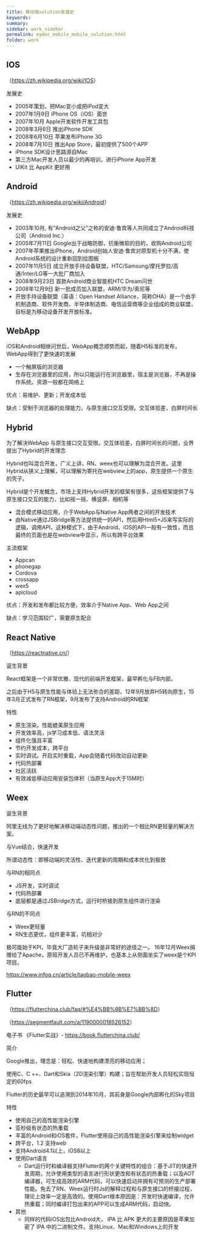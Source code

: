 ```yaml
---
title: 移动端solution发展史
keywords:
summary: 
sidebar: work_sidebar
permalink: mydoc_mobile_mobile_solution.html
folder: work
---
```


## IOS

（<https://zh.wikipedia.org/wiki/IOS>）

发展史

* 2005年策划，把Mac变小或把iPod变大
* 2007年1月9日 iPhone OS（iOS）面世
* 2007年10月 Apple开发软件开发工具包
* 2008年3月6日 推出iPhone SDK
* 2008年6月10日 苹果发布iPhone 3G
* 2008年7月10日 推出App Store，最初提供了500个APP
* iPhone SDK设计思路源自Mac
* 第三方Mac开发人员以最少的再培训，进行iPhone App开发
* UIKit 比 AppKit 更好用

## Android

（<https://zh.wikipedia.org/wiki/Android>）

发展史

* 2003年10月, 有“Android之父”之称的安迪·鲁宾等人共同成立了Android科技公司（Android Inc.）
* 2005年7月11日 Google出于战略防御，抗衡微软的目的，收购Android公司
* 2007年苹果推出iPhone，Android创始人安迪·鲁宾对原型机十分不满，使Android系统的设计重新回到绘图板
* 2007年11月5日 成立开放手持设备联盟，HTC/Samsung/摩托罗拉/高通/Inter/LG等一大批厂商加入
* 2008年9月23日 首款Android商业智能机HTC Dream问世
* 2008年12月9日 新一批成员加入联盟，ARM/华为/索尼等
* 开放手持设备联盟（英语：Open Handset Alliance，简称OHA）是一个由手机制造商、软件开发商、半导体制造商、电信运营商等企业组成的商业联盟，目标是为移动设备开发开放标准。

## WebApp

iOS和Android相继问世后，WebApp概念顺势而起，随着H5标准的发布，WebApp得到了更快速的发展

* 一个触屏版的浏览器
* 生存在浏览器里的应用，所以只能运行在浏览器里，宿主是浏览器，不再是操作系统。资源一般都在网络上

优点：易维护、更新；开发成本低

缺点：受制于浏览器的处理能力，与原生接口交互受限。交互体验差，白屏时间长

## Hybrid

为了解决WebApp 与原生接口交互受限。交互体验差，白屏时间长的问题，业界提出了Hybrid的开发理念

Hybrid也叫混合开发，广义上讲，RN、weex也可以理解为混合开发。这里Hybrid从狭义上理解，可以理解为寄托在webview上的app，原生提供一个原生的壳子。

Hybrid是个开发概念，市场上支持Hybrid开发的框架有很多，这些框架提供了与原生接口交互的能力，比如摇一摇、横竖屏、相机等

* 混合模式移动应用，介于WebApp与Native App两者之间的开发技术
* 由Native通过JSBridge等方法提供统一的API，然后用Html5+JS来写实际的逻辑，调用API，这种模式下，由于Android、iOS的API一般有一致性，而且最终的页面也是在webview中显示，所以有跨平台效果

主流框架

* Appcan
* phonegap
* Cordova
* crossapp
* wex5
* apicloud

优点：开发和发布都比较方便，效率介于Native App、Web App之间

缺点：学习范围较广，需要原生配合

## React Native

（<https://reactnative.cn/>）

诞生背景

React框架是一个非常优雅、现代的前端开发框架，最早孵化与FB内部。

之后由于H5与原生性能与体验上无法弥合的差距，12年9月放弃H5转向原生，15年3月正式发布了RN框架，9月发布了支持Android的RN框架

特性

* 原生渲染，性能媲美原生应用
* 开发效率高，js学习成本低、语法灵活
* 组件化强且丰富
* 节约开发成本，跨平台
* 实时调试。开启实时重载，App会随着代码改动自动更新
* 代码热部署
* 社区活跃
* 有效减低移动应用安装包体积（当原生App大于15M时）

## Weex

诞生背景

阿里无线为了更好地解决移动端动态性问题，推出的一个相比RN更轻量的解决方案。

与Vue结合，快速开发

所谓动态性：即移动端的灵活性、迭代更新的周期和成本优化到极致

与RN的相同点

* JS开发，实时调试
* 代码热部署
* 底层都是通过JSBridge方式，运行时桥接到原生组件进行渲染

与RN的不同点

* Weex更轻量
* RN生态更优，组件更丰富，坑相对少

极可能始于KPI，毕竟大厂造轮子来升级是非常好的途径之一。
16年12月Weex捐赠给了Apache，原班开发人员已不再维护，也基本上从侧面坐实了weex是个KPI项目。

<https://www.infoq.cn/article/taobao-mobile-weex>

## Flutter

（<https://flutterchina.club/faq/#%E4%BB%8B%E7%BB%8D>）

（<https://segmentfault.com/a/1190000018526152>）

电子书 《Flutter实战》- <https://book.flutterchina.club/>

简介

Google推出，理念是：轻松、快速地构建漂亮的移动应用；

使用C、C ++、Dart和Skia（2D渲染引擎）构建；旨在帮助开发人员轻松实现恒定的60fps

Flutter的历史最早可以追溯到2014年10月，其前身是Google内部孵化的Sky项目

特性

* 使用自己的高性能渲染引擎
* 亚秒级有状态的热重载
* 丰富的Android和iOS套件，Flutter使用自己的高性能渲染引擎来绘制widget
* 跨平台，1.2 支持web
* 支持Android4.1以上，iOS8以上
* 使用Dart语言
  * Dart运行时和编译器支持Flutter的两个关键特性的组合：基于JIT的快速开发周期，允许使用类型的语言进行形状更改和有状态的热重载；以及AOT编译器，可生成高效的ARM代码，可以快速启动并拥有可预测的生产部署性能。免去了RN、Weex运行时Js的解释过程和与原生接口的桥接过程，理论上效率一定是高效的。使用Dart根本原因是：开发时快速编译，允许热重载；同时编译打包出来的APP可以生成ARM代码，启动快。 
* 其他
  * 同样的代码iOS出包比Android大， IPA 比 APK 更大的主要原因是苹果加密了 IPA 中的二进制文件。支持Linux、Mac和Windows上的开发
